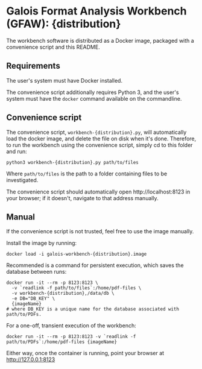 # Galois Format Analysis Workbench (GFAW): {distribution}

The workbench software is distributed as a Docker image, packaged with a
convenience script and this README.

## Requirements

The user's system must have Docker installed.

The convenience script additionally requires Python 3, and the user's system
must have the `docker` command available on the commandline.

## Convenience script

The convenience script, `workbench-{distribution}.py`, will automatically load the docker image, and delete the file on disk when it's done.  Therefore, to run the workbench using the convenience script, simply cd to this folder and run:

    python3 workbench-{distribution}.py path/to/files

Where `path/to/files` is the path to a folder containing files to be investigated.

The convenience script should automatically open http://localhost:8123 in your browser; if it doesn't, navigate to that address manually.

## Manual

If the convenience script is not trusted, feel free to use the image manually.

Install the image by running:

    docker load -i galois-workbench-{distribution}.image

Recommended is a command for persistent execution, which saves the database between runs:

    docker run -it --rm -p 8123:8123 \
      -v `readlink -f path/to/files`:/home/pdf-files \
      -v workbench-{distribution},/data/db \
      -e DB="DB_KEY" \
      {imageName}
    # where DB_KEY is a unique name for the database associated with path/to/PDFs.

For a one-off, transient execution of the workbench:

    docker run -it --rm -p 8123:8123 -v `readlink -f path/to/PDFs`:/home/pdf-files {imageName}

Either way, once the container is running, point your browser at http://127.0.0.1:8123
